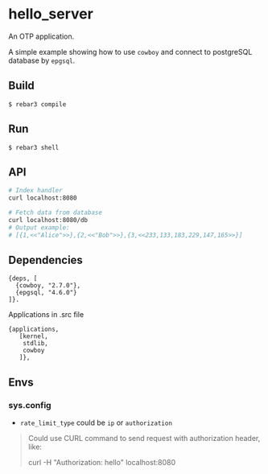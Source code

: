 hello_server
=====

An OTP application.

A simple example showing how to use `cowboy` and connect to postgreSQL database by `epgsql`.

Build
-----
```
$ rebar3 compile
```

Run
-----
```
$ rebar3 shell
```

API
-----
```sh
# Index handler
curl localhost:8080

# Fetch data from database
curl localhost:8080/db
# Output example:
# [{1,<<"Alice">>},{2,<<"Bob">>},{3,<<233,133,183,229,147,165>>}]
```

Dependencies
----
```
{deps, [
  {cowboy, "2.7.0"},
  {epgsql, "4.6.0"}
]}.
```

Applications in .src file
```
{applications,
   [kernel,
    stdlib,
    cowboy
   ]},
```

Envs
---

### sys.config

- `rate_limit_type` could be `ip` or `authorization`
> Could use CURL command to send request with authorization header, like:
>
> curl -H "Authorization: hello" localhost:8080